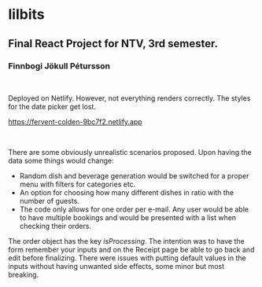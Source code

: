 # lilbits

## Final React Project for NTV, 3rd semester.

### Finnbogi Jökull Pétursson

<br>
<p>Deployed on Netlify. However, not everything renders correctly. The styles for the date picker get lost.

<a href="https://fervent-colden-9bc7f2.netlify.app">https://fervent-colden-9bc7f2.netlify.app</a>

</p>
<br>

<p>There are some obviously unrealistic scenarios proposed. Upon having the data some things would change:</p>
<ul>
<li>Random dish and beverage generation would be switched for a proper menu with filters for categories etc.</li>
<li>An option for choosing how many different dishes in ratio with the number of guests.</li>
<li>The code only allows for one order per e-mail. Any user would be able to have multiple bookings and would be presented with a list when checking their orders.</li>

</ul>
<p>
The order object has the key <i>isProcessing</i>. The intention was to have the form remember your inputs and on the Receipt page be able to go back and edit before finalizing.
There were issues with putting default values in the inputs without having unwanted side effects, some minor but most breaking.
</p>
